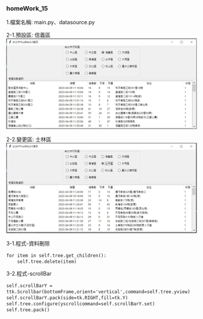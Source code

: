 ### homeWork_15
1.檔案名稱: main.py、datasource.py

2-1.預設區: 信義區
![產出圖片](./images/homework_15_01.PNG)

2-2.變更區: 士林區
![產出圖片](./images/homework_15_021.jpg)

3-1.程式-資料刪除
```
for item in self.tree.get_children():
    self.tree.delete(item)
```

3-2.程式-scrollBar
```
self.scrollBarY = ttk.Scrollbar(bottomFrame,orient='vertical',command=self.tree.yview)
self.scrollBarY.pack(side=tk.RIGHT,fill=tk.Y)
self.tree.configure(yscrollcommand=self.scrollBarY.set)
self.tree.pack()
```